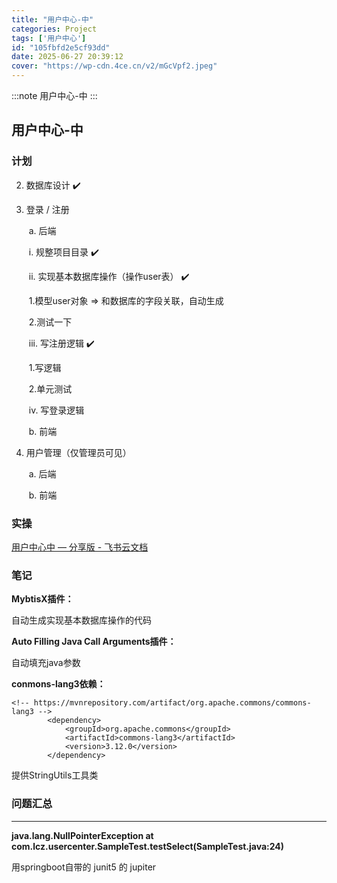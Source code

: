 ```yaml
---
title: "用户中心-中"
categories: Project
tags: ['用户中心']
id: "105fbfd2e5cf93dd"
date: 2025-06-27 20:39:12
cover: "https://wp-cdn.4ce.cn/v2/mGcVpf2.jpeg"
---
```


:::note
用户中心-中
:::

## 用户中心-中

### 计划

2. 数据库设计 ✔️

3. 登录 / 注册

    ​	a. 后端

    ​			i. 规整项目目录 ✔️

    ​			ii. 实现基本数据库操作（操作user表） ✔️

    ​					1.模型user对象 => 和数据库的字段关联，自动生成		

    ​					2.测试一下

    ​			iii. 写注册逻辑 ✔️

    ​					1.写逻辑

    ​					2.单元测试

    ​			iv. 写登录逻辑

    ​	b. 前端

4. 用户管理（仅管理员可见）

    ​	a. 后端

    ​	b. 前端

### 实操

[‌⁠﻿‬⁠‬‍‍‍‍‍⁠﻿⁠‍﻿‍⁠‍﻿‌﻿‍⁠‬用户中心中 — 分享版 - 飞书云文档](https://uold3d6685.feishu.cn/wiki/IOTZwd7g0iS7NOkHCIHcp0q4n8S)

### 笔记

**MybtisX插件：**

自动生成实现基本数据库操作的代码

**Auto Filling Java Call Arguments插件：**

自动填充java参数

**conmons-lang3依赖：**

```
<!-- https://mvnrepository.com/artifact/org.apache.commons/commons-lang3 -->
        <dependency>
            <groupId>org.apache.commons</groupId>
            <artifactId>commons-lang3</artifactId>
            <version>3.12.0</version>
        </dependency>
```

提供StringUtils工具类

### 问题汇总

****

**java.lang.NullPointerException
at com.lcz.usercenter.SampleTest.testSelect(SampleTest.java:24)**

用springboot自带的 junit5 的 jupiter

